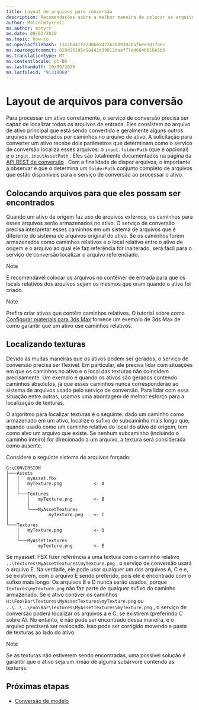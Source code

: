 ```yaml
---
title: Layout de arquivos para conversão
description: Recomendações sobre a melhor maneira de colocar os arquivos no contêiner de entrada.
author: MalcolmTyrrell
ms.author: matyrr
ms.date: 09/03/2020
ms.topic: how-to
ms.openlocfilehash: 13c4b841fe2d0b62472628d9382b5f6ee3d1fa6c
ms.sourcegitcommit: 829d951d5c90442a38012daaf77e86046018e5b9
ms.translationtype: MT
ms.contentlocale: pt-BR
ms.lasthandoff: 10/09/2020
ms.locfileid: "91318068"
---
```

# <a name="laying-out-files-for-conversion"></a>Layout de arquivos para conversão

Para processar um ativo corretamente, o serviço de conversão precisa ser capaz de localizar todos os arquivos de entrada.
Eles consistem no arquivo de ativo principal que está sendo convertido e geralmente alguns outros arquivos referenciados por caminhos no arquivo de ativo.
A solicitação para converter um ativo recebe dois parâmetros que determinam como o serviço de conversão localiza esses arquivos: o `input.folderPath` (que é opcional) e o `input.inputAssetPath` .
Eles são totalmente documentados na página da [API REST de conversão](conversion-rest-api.md) .
Com a finalidade de dispor arquivos, o importante a observar é que o determina um `folderPath` conjunto completo de arquivos que estão disponíveis para o serviço de conversão ao processar o ativo.

## <a name="placing-files-so-they-can-be-found"></a>Colocando arquivos para que eles possam ser encontrados

Quando um ativo de origem faz uso de arquivos externos, os caminhos para esses arquivos serão armazenados no ativo.
O serviço de conversão precisa interpretar esses caminhos em um sistema de arquivos que é diferente do sistema de arquivos original do ativo.
Se os caminhos forem armazenados como caminhos relativos e o local relativo entre o ativo de origem e o arquivo ao qual ele faz referência for inalterado, será fácil para o serviço de conversão localizar o arquivo referenciado.

> [!Note]
> É recomendável colocar os arquivos no contêiner de entrada para que os locais relativos dos arquivos sejam os mesmos que eram quando o ativo foi criado.

> [!Note]
> Prefira criar ativos que contêm caminhos relativos.
> O tutorial sobre como [Configurar materiais para 3ds Max](../../tutorials/modeling/3dsmax-material-setup.md) fornece um exemplo de 3ds Max de como garantir que um ativo use caminhos relativos.

## <a name="finding-textures"></a>Localizando texturas

Devido às muitas maneiras que os ativos podem ser gerados, o serviço de conversão precisa ser flexível.
Em particular, ele precisa lidar com situações em que os caminhos no ativo e o local das texturas não coincidem precisamente.
Um exemplo é quando os ativos são gerados contendo caminhos absolutos, já que esses caminhos nunca corresponderão ao sistema de arquivos usado pelo serviço de conversão.
Para lidar com essa situação entre outras, usamos uma abordagem de melhor esforço para a localização de texturas.

O algoritmo para localizar texturas é o seguinte: dado um caminho como armazenado em um ativo, localize o sufixo de subcaminho mais longo que, quando usado como um caminho relativo do local do ativo de origem, tem como alvo um arquivo que existe.
Se nenhum subcaminho (incluindo o caminho inteiro) for direcionado a um arquivo, a textura será considerada como ausente.

Considere o seguinte sistema de arquivos forçado: 
```
G:\CONVERSION
├───Assets
│   │   myAsset.fbx
│   │   myTexture.png            <- A
│   │
│   └───Textures
│       │   myTexture.png        <- B
│       │
│       └───MyAssetTextures
│               myTexture.png    <- C
│
└───Textures
    │   myTexture.png            <- D
    │
    └───MyAssetTextures
            myTexture.png        <- E
```
Se myasset. FBX fizer referência a uma textura com o caminho relativo `..\Textures\MyAssetTextures\myTexture.png` , o serviço de conversão usará o arquivo E. Na verdade, ele pode usar qualquer um dos arquivos A, C e e, se existirem, com o arquivo E sendo preferido, pois ele é encontrado com o sufixo mais longo.
Os arquivos B e D nunca serão usados, porque `Textures\myTexture.png` não faz parte de qualquer sufixo do caminho armazenado.
Se o ativo contiver os caminhos `H:\Foo\Bar\Textures\MyAssetTextures\myTexture.png` ou `..\..\..\Foo\Bar\Textures\MyAssetTextures\myTexture.png` , o serviço de conversão poderá localizar os arquivos a e C, se existirem (preferindo C sobre A). No entanto, e não pode ser encontrado dessa maneira, e o arquivo precisará ser realocado.
Isso pode ser corrigido movendo a pasta de texturas ao lado do ativo.

> [!Note]
> Se as texturas não estiverem sendo encontradas, uma possível solução é garantir que o ativo seja um irmão de alguma subárvore contendo as texturas.

## <a name="next-steps"></a>Próximas etapas

- [Conversão de modelo](model-conversion.md)
